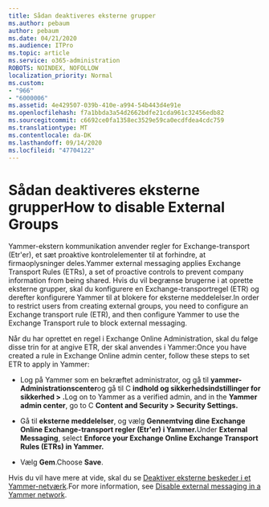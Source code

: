 ```yaml
---
title: Sådan deaktiveres eksterne grupper
ms.author: pebaum
author: pebaum
ms.date: 04/21/2020
ms.audience: ITPro
ms.topic: article
ms.service: o365-administration
ROBOTS: NOINDEX, NOFOLLOW
localization_priority: Normal
ms.custom:
- "966"
- "6000006"
ms.assetid: 4e429507-039b-410e-a994-54b443d4e91e
ms.openlocfilehash: f7a1bbda3a54d2662bdfe21cda961c32456edb82
ms.sourcegitcommit: c6692ce0fa1358ec3529e59ca0ecdfdea4cdc759
ms.translationtype: MT
ms.contentlocale: da-DK
ms.lasthandoff: 09/14/2020
ms.locfileid: "47704122"
---
```

# <a name="how-to-disable-external-groups"></a><span data-ttu-id="83c10-102">Sådan deaktiveres eksterne grupper</span><span class="sxs-lookup"><span data-stu-id="83c10-102">How to disable External Groups</span></span>

<span data-ttu-id="83c10-103">Yammer-ekstern kommunikation anvender regler for Exchange-transport (Etr'er), et sæt proaktive kontrolelementer til at forhindre, at firmaoplysninger deles.</span><span class="sxs-lookup"><span data-stu-id="83c10-103">Yammer external messaging applies Exchange Transport Rules (ETRs), a set of proactive controls to prevent company information from being shared.</span></span> <span data-ttu-id="83c10-104">Hvis du vil begrænse brugerne i at oprette eksterne grupper, skal du konfigurere en Exchange-transportregel (ETR) og derefter konfigurere Yammer til at blokere for eksterne meddelelser.</span><span class="sxs-lookup"><span data-stu-id="83c10-104">In order to restrict users from creating external groups, you need to configure an Exchange transport rule (ETR), and then configure Yammer to use the Exchange Transport rule to block external messaging.</span></span>
  
<span data-ttu-id="83c10-105">Når du har oprettet en regel i Exchange Online Administration, skal du følge disse trin for at angive ETR, der skal anvendes i Yammer:</span><span class="sxs-lookup"><span data-stu-id="83c10-105">Once you have created a rule in Exchange Online admin center, follow these steps to set ETR to apply in Yammer:</span></span>
  
- <span data-ttu-id="83c10-106">Log på Yammer som en bekræftet administrator, og gå til **yammer-Administrationscenter**og gå til C **indhold og sikkerhedsindstillinger for sikkerhed \> .**</span><span class="sxs-lookup"><span data-stu-id="83c10-106">Log on to Yammer as a verified admin, and in the **Yammer admin center**, go to C **Content and Security \> Security Settings.**</span></span>

- <span data-ttu-id="83c10-107">Gå til **eksterne meddelelser**, og vælg **Gennemtving dine Exchange Online Exchange-transport regler (Etr'er) i Yammer.**</span><span class="sxs-lookup"><span data-stu-id="83c10-107">Under **External Messaging**, select **Enforce your Exchange Online Exchange Transport Rules (ETRs) in Yammer.**</span></span>

- <span data-ttu-id="83c10-108">Vælg **Gem**.</span><span class="sxs-lookup"><span data-stu-id="83c10-108">Choose **Save**.</span></span>

<span data-ttu-id="83c10-109">Hvis du vil have mere at vide, skal du se [Deaktiver eksterne beskeder i et Yammer-netværk](https://docs.microsoft.com/yammer/work-with-external-users/disable-external-messaging).</span><span class="sxs-lookup"><span data-stu-id="83c10-109">For more information, see [Disable external messaging in a Yammer network](https://docs.microsoft.com/yammer/work-with-external-users/disable-external-messaging).</span></span>
  
